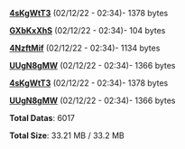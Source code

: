 [**4sKgWtT3**](/data/4sKgWtT3.txt) (02/12/22 - 02:34)- 1378 bytes

[**GXbKxXhS**](/data/GXbKxXhS.txt) (02/12/22 - 02:34)- 104 bytes

[**4NzftMif**](/data/4NzftMif.txt) (02/12/22 - 02:34)- 1134 bytes

[**UUgN8gMW**](/data/UUgN8gMW.txt) (02/12/22 - 02:34)- 1366 bytes

[**4sKgWtT3**](/data/4sKgWtT3.txt) (02/12/22 - 02:34)- 1378 bytes

[**UUgN8gMW**](/data/UUgN8gMW.txt) (02/12/22 - 02:34)- 1366 bytes

**Total Datas**: 6017

**Total Size**: 33.21 MB / 33.2 MB